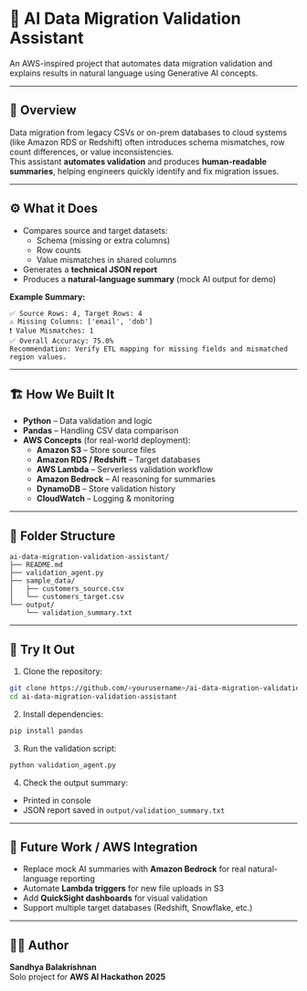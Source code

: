 # 🤖 AI Data Migration Validation Assistant

An AWS-inspired project that automates data migration validation and explains results in natural language using Generative AI concepts.

---

## 🚀 Overview
Data migration from legacy CSVs or on-prem databases to cloud systems (like Amazon RDS or Redshift) often introduces schema mismatches, row count differences, or value inconsistencies.  
This assistant **automates validation** and produces **human-readable summaries**, helping engineers quickly identify and fix migration issues.

---

## ⚙️ What it Does
- Compares source and target datasets:
  - Schema (missing or extra columns)
  - Row counts
  - Value mismatches in shared columns
- Generates a **technical JSON report**
- Produces a **natural-language summary** (mock AI output for demo)

**Example Summary:**
```
✅ Source Rows: 4, Target Rows: 4
⚠️ Missing Columns: ['email', 'dob']
❗ Value Mismatches: 1
✅ Overall Accuracy: 75.0%
Recommendation: Verify ETL mapping for missing fields and mismatched region values.
```

---

## 🏗️ How We Built It
- **Python** – Data validation and logic
- **Pandas** – Handling CSV data comparison
- **AWS Concepts** (for real-world deployment):
  - **Amazon S3** – Store source files
  - **Amazon RDS / Redshift** – Target databases
  - **AWS Lambda** – Serverless validation workflow
  - **Amazon Bedrock** – AI reasoning for summaries
  - **DynamoDB** – Store validation history
  - **CloudWatch** – Logging & monitoring

---

## 📂 Folder Structure
```
ai-data-migration-validation-assistant/
├── README.md
├── validation_agent.py
├── sample_data/
│   ├── customers_source.csv
│   └── customers_target.csv
└── output/
    └── validation_summary.txt
```

---

## 🚀 Try It Out
1. Clone the repository:
```bash
git clone https://github.com/<yourusername>/ai-data-migration-validation-assistant.git
cd ai-data-migration-validation-assistant
```
2. Install dependencies:
```bash
pip install pandas
```
3. Run the validation script:
```bash
python validation_agent.py
```
4. Check the output summary:
- Printed in console  
- JSON report saved in `output/validation_summary.txt`

---

## 🔮 Future Work / AWS Integration
- Replace mock AI summaries with **Amazon Bedrock** for real natural-language reporting  
- Automate **Lambda triggers** for new file uploads in S3  
- Add **QuickSight dashboards** for visual validation  
- Support multiple target databases (Redshift, Snowflake, etc.)

---

## 🧑‍💻 Author
**Sandhya Balakrishnan**  
Solo project for **AWS AI Hackathon 2025**
